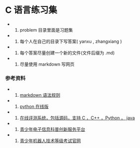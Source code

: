 # C 语言练习集

- 1. problem 目录里面是习题集
- 1. 每个人在自己的目录下写答案( yanxu  ,  zhangxiang )
- 1. 每个答案尽量创建一个新的文件(文件后缀为 .md)
- 1. 尽量使用 markdown 写网页

### 参考资料

- 1. [markdown 语法规则](https://www.jianshu.com/p/191d1e21f7ed)
- 1. [python 在线版](http://www.pythontip.com/coding/run)
- 1. [在线评测系统，包括源码，支持 C ，C++ ，Python ， java ](https://docs.onlinejudge.me/)
- 1. [青少年电子信息科普创新服务平台](http://kp.cie-info.org.cn/)
- 1. [青少年机器人技术等级考试官网](http://qceit.org.cn/)
